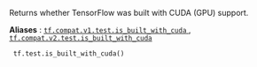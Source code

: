 Returns whether TensorFlow was built with CUDA (GPU) support.

**Aliases** : [ `tf.compat.v1.test.is_built_with_cuda` ](/api_docs/python/tf/test/is_built_with_cuda), [ `tf.compat.v2.test.is_built_with_cuda` ](/api_docs/python/tf/test/is_built_with_cuda)

```
 tf.test.is_built_with_cuda() 
```

